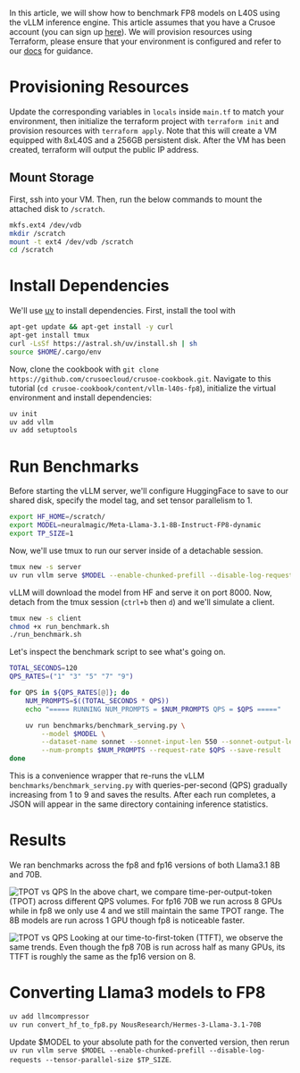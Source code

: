 In this article, we will show how to benchmark FP8 models on L40S using the vLLM inference engine. This article assumes that you have a Crusoe account (you can sign up [here](https://console.crusoecloud.com/)). We will provision resources using Terraform, please ensure that your environment is configured and refer to our [docs](https://github.com/crusoecloud/terraform-provider-crusoe?tab=readme-ov-file#getting-started) for guidance.

# Provisioning Resources
Update the corresponding variables in `locals` inside `main.tf` to match your environment, then initialize the terraform project with `terraform init` and provision resources with `terraform apply`. Note that this will create a VM equipped with 8xL40S and a 256GB persistent disk. After the VM has been created, terraform will output the public IP address.

## Mount Storage
First, ssh into your VM. Then, run the below commands to mount the attached disk to `/scratch`.
```bash
mkfs.ext4 /dev/vdb
mkdir /scratch
mount -t ext4 /dev/vdb /scratch
cd /scratch
```

# Install Dependencies
We'll use [uv](https://github.com/astral-sh/uv) to install dependencies. First, install the tool with
```bash
apt-get update && apt-get install -y curl
apt-get install tmux
curl -LsSf https://astral.sh/uv/install.sh | sh
source $HOME/.cargo/env
```

Now, clone the cookbook with `git clone https://github.com/crusoecloud/crusoe-cookbook.git`. Navigate to this tutorial (`cd crusoe-cookbook/content/vllm-l40s-fp8`), initialize the virtual environment and install dependencies:
```bash
uv init
uv add vllm
uv add setuptools
```

# Run Benchmarks
Before starting the vLLM server, we'll configure HuggingFace to save to our shared disk, specify the model tag, and set tensor parallelism to 1.
```bash
export HF_HOME=/scratch/
export MODEL=neuralmagic/Meta-Llama-3.1-8B-Instruct-FP8-dynamic
export TP_SIZE=1
```
Now, we'll use tmux to run our server inside of a detachable session.
```bash
tmux new -s server
uv run vllm serve $MODEL --enable-chunked-prefill --disable-log-requests --tensor-parallel-size $TP_SIZE
```
vLLM will download the model from HF and serve it on port 8000. Now, detach from the tmux session (`ctrl+b` then `d`) and we'll simulate a client.
```bash
tmux new -s client
chmod +x run_benchmark.sh
./run_benchmark.sh
```
Let's inspect the benchmark script to see what's going on.
```bash
TOTAL_SECONDS=120
QPS_RATES=("1" "3" "5" "7" "9")

for QPS in ${QPS_RATES[@]}; do
    NUM_PROMPTS=$((TOTAL_SECONDS * QPS))
    echo "===== RUNNING NUM_PROMPTS = $NUM_PROMPTS QPS = $QPS ====="

    uv run benchmarks/benchmark_serving.py \
        --model $MODEL \
        --dataset-name sonnet --sonnet-input-len 550 --sonnet-output-len 150 --dataset-path benchmarks/sonnet.txt \
        --num-prompts $NUM_PROMPTS --request-rate $QPS --save-result
done
```
This is a convenience wrapper that re-runs the vLLM `benchmarks/benchmark_serving.py` with queries-per-second (QPS) gradually increasing from 1 to 9 and saves the results. After each run completes, a JSON will appear in the same directory containing inference statistics.

# Results
We ran benchmarks across the fp8 and fp16 versions of both Llama3.1 8B and 70B.

![TPOT vs QPS](https://github.com/crusoecloud/crusoe-cookbook/blob/main/content/vllm-l40s-fp8/tpot_vs_qps_chart.png?raw=true "TPOT vs QPS")
In the above chart, we compare time-per-output-token (TPOT) across different QPS volumes. For fp16 70B we run across 8 GPUs while in fp8 we only use 4 and we still maintain the same TPOT range. The 8B models are run across 1 GPU though fp8 is noticeable faster.

![TPOT vs QPS](https://github.com/crusoecloud/crusoe-cookbook/blob/main/content/vllm-l40s-fp8/ttft_vs_qps_chart.png?raw=true "TTFT vs QPS")
Looking at our time-to-first-token (TTFT), we observe the same trends. Even though the fp8 70B is run across half as many GPUs, its TTFT is roughly the same as the fp16 version on 8.

# Converting Llama3 models to FP8

```bash
uv add llmcompressor
uv run convert_hf_to_fp8.py NousResearch/Hermes-3-Llama-3.1-70B
```

Update $MODEL to your absolute path for the converted version, then rerun `uv run vllm serve $MODEL --enable-chunked-prefill --disable-log-requests --tensor-parallel-size $TP_SIZE`.